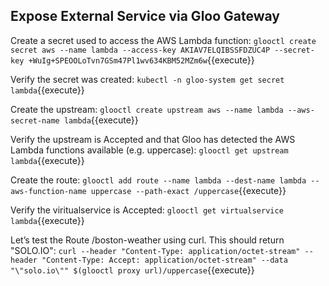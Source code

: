 ## Expose External Service via Gloo Gateway

Create a secret used to access the AWS Lambda function:
`glooctl create secret aws --name lambda --access-key AKIAV7ELQIBSSFDZUC4P --secret-key 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`{{execute}}

Verify the secret was created:
`kubectl -n gloo-system get secret lambda`{{execute}}

Create the upstream:
`glooctl create upstream aws --name lambda --aws-secret-name lambda`{{execute}}

Verify the upstream is Accepted and that Gloo has detected the AWS Lambda functions available (e.g. uppercase):
`glooctl get upstream lambda`{{execute}}

Create the route:
`glooctl add route --name lambda --dest-name lambda --aws-function-name uppercase --path-exact /uppercase`{{execute}}

Verify the viritualservice is Accepted:
`glooctl get virtualservice lambda`{{execute}}

Let’s test the Route /boston-weather using curl. This should return "SOLO.IO":
`curl --header "Content-Type: application/octet-stream" --header "Content-Type: Accept: application/octet-stream" --data "\"solo.io\"" $(glooctl proxy url)/uppercase`{{execute}}
